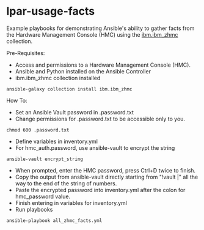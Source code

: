 # lpar-usage-facts
Example playbooks for demonstrating Ansible's ability to gather facts from the Hardware Management Console (HMC) using the [ibm.ibm_zhmc](https://galaxy.ansible.com/ui/repo/published/ibm/ibm_zhmc/) collection.

Pre-Requisites:
- Access and permissions to a Hardware Management Console (HMC).
- Ansible and Python installed on the Ansible Controller
- ibm.ibm_zhmc collection installed
```
ansible-galaxy collection install ibm.ibm_zhmc
```

How To:
- Set an Ansible Vault password in .password.txt
- Change permissions for .password.txt to be accessible only to you.
```
chmod 600 .password.txt
```
- Define variables in inventory.yml
- For hmc_auth.password, use ansible-vault to encrypt the string
```
ansible-vault encrypt_string
```
- When prompted, enter the HMC password, press Ctrl+D twice to finish.
- Copy the output from ansible-vault directly starting from "!vault |" all the way to the end of the string of numbers.
- Paste the encrypted password into inventory.yml after the colon for hmc_password value.
- Finish entering in variables for inventory.yml
- Run playbooks
```
ansible-playbook all_zhmc_facts.yml
```
